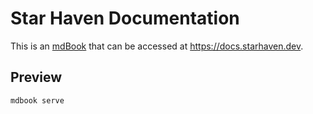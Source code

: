 # Star Haven Documentation

This is an [mdBook](https://rust-lang.github.io/mdBook/) that can be accessed at https://docs.starhaven.dev.

## Preview

```shell
mdbook serve
```
